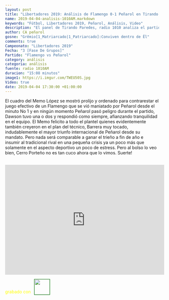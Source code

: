 ```yaml
---
layout: post
title: "Libertadores 2019: Análisis de Flamengo 0-1 Peñarol en Tirando radio 1010"
name: 2019-04-04-analisis-1010AM.markdown
keywords: "Fútbol, Libertadores 2019, Peñarol, Análisis, Video"
description: "El panel de Tirando Paredes, radio 1010 analiza el partido de anoche, el gran triunfo de Peñarol en el plano internaci0nal"
author: CA peñarol
gosne: "Grêmio[1_Matriarcado|1_Patriarcado]:Conviven dentro de Êl"
comments: true
Campeonato: "Libertadores 2019"
Fecha: "3 [Fase De Grupos]"
Partido: "Flamengo vs Peñarol"
category: análisis
categoria: análisis
fuente: radio 1010AM
duracion: "15:08 minutos"
image1: https://i.imgur.com/TWEU50S.jpg
Video: true
date: 2019-04-04 17:30:00 +01:00:00
---
```


El cuadro del Memo López se mostró prolijo y ordenado para contrarestar el juego efectivo de un Flamengo que se vió maniatado por Peñarol desde el minuto No 1 y en ningún momento Peñarol pasó peligro durante el partido, Dawson tuvo una o dos y respondió como siempre, afianzando tranquilidad en el equipo. El Memo felicito a todo el plantel quienes evidentemente también creyeron en el plan del técnico, Barrera muy tocado, indudablemente el mayor triunfo internacional de Peñarol desde su mandato. Pero nada será comparable a ganar el trieño a fin de año e insumir al tradicional rival en una pequeña crisis ya un poco más que solamente en el aspecto deportivo un poco de estress. Pero al bolso lo veo bien, Cerro Porteño no es tan cuco ahora que lo vimos. Suerte!

<br>

<iframe width="521" height="360" src="https://www.youtube.com/embed/4io8SuCJ0c0" frameborder="0" allow="accelerometer; autoplay; encrypted-media; gyroscope; picture-in-picture" allowfullscreen></iframe>

<span style="color:yellow;">grabado con</span> <a href="http://ffmpeg.org"><img src="{{ site.url }}/images/ffmpeg.png" width="50px" style="border:1px solid green;vertical-align: sub;margin-left:7px;"></a>
